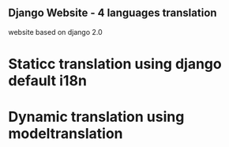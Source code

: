 ## Django Website - 4 languages translation
website based on django 2.0
# Staticc translation using django default i18n
# Dynamic translation using modeltranslation